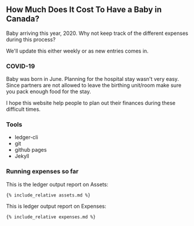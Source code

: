 ## How Much Does It Cost To Have a Baby in Canada?

Baby arriving this year, 2020. Why not keep track of the different expenses during this process? 

We'll update this either weekly or as new entries comes in.

### COVID-19

Baby was born in June. Planning for the hospital stay wasn't very easy. Since partners are not allowed to leave the birthing unit/room make sure you pack enough food for the stay.

I hope this website help people to plan out their finances during these difficult times.

### Tools

- ledger-cli
- git
- github pages
- Jekyll

### Running expenses so far

This is the ledger output report on Assets:
```
{% include_relative assets.md %}
```

This is ledger output report on Expenses:

```
{% include_relative expenses.md %}
```
